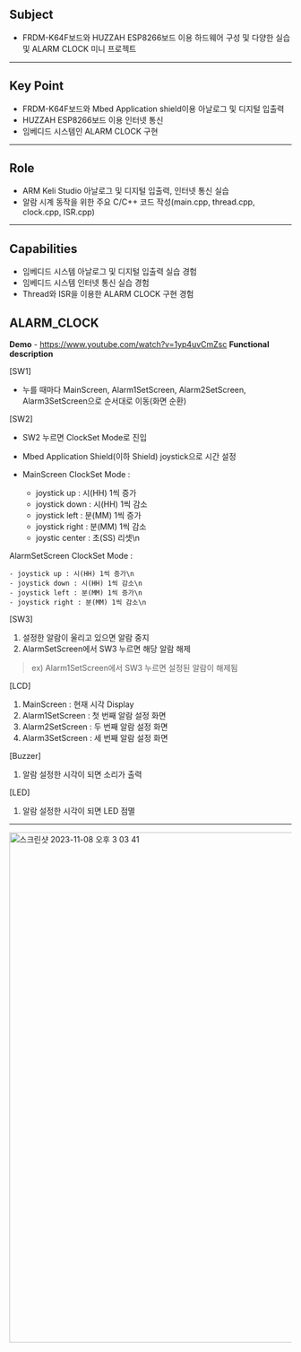 ## Subject

- FRDM-K64F보드와 HUZZAH ESP8266보드 이용 하드웨어 구성 및 다양한 실습 및 ALARM CLOCK 미니 프로젝트

---

## Key Point

- FRDM-K64F보드와 Mbed Application shield이용 아날로그 및 디지털 입출력
- HUZZAH ESP8266보드 이용 인터넷 통신
- 임베디드 시스템인 ALARM CLOCK 구현

---

## Role

- ARM Keli Studio 아날로그 및 디지털 입출력, 인터넷 통신 실습
- 알람 시계 동작을 위한 주요 C/C++ 코드 작성(main.cpp, thread.cpp, clock.cpp, ISR.cpp)

---

## **Capabilities**

- 임베디드 시스템 아날로그 및 디지털 입출력 실습 경험
- 임베디드 시스템 인터넷 통신 실습 경험
- Thread와 ISR을 이용한 ALARM CLOCK 구현 경험

## ALARM_CLOCK

**Demo**
    - https://www.youtube.com/watch?v=1yp4uvCmZsc
**Functional description**
    
[SW1]
    
- 누를 때마다 MainScreen, Alarm1SetScreen, Alarm2SetScreen, Alarm3SetScreen으로 순서대로 이동(화면 순환)
    
[SW2]
    
- SW2 누르면 ClockSet Mode로 진입
- Mbed Application Shield(이하 Shield) joystick으로 시간 설정
- MainScreen ClockSet Mode :
    
    - joystick up : 시(HH) 1씩 증가
    - joystick down : 시(HH) 1씩 감소
    - joystick left : 분(MM) 1씩 증가
    - joystick right : 분(MM) 1씩 감소
    - joystic center : 초(SS) 리셋\n
     
AlarmSetScreen ClockSet Mode :
    
    - joystick up : 시(HH) 1씩 증가\n 
    - joystick down : 시(HH) 1씩 감소\n 
    - joystick left : 분(MM) 1씩 증가\n 
    - joystick right : 분(MM) 1씩 감소\n
    
[SW3]
    
1. 설정한 알람이 울리고 있으면 알람 중지
2. AlarmSetScreen에서 SW3 누르면 해당 알람 해제
    
> ex) Alarm1SetScreen에서 SW3 누르면 설정된 알람이 해제됨
 
    
[LCD]
1. MainScreen : 현재 시각 Display
2. Alarm1SetScreen : 첫 번째 알람 설정 화면
3. Alarm2SetScreen : 두 번째 알람 설정 화면
4. Alarm3SetScreen : 세 번째 알람 설정 화면
    
[Buzzer]
    
1. 알람 설정한 시각이 되면 소리가 출력
    
[LED]
    
1. 알람 설정한 시각이 되면 LED 점멸

---

<img width="910" alt="스크린샷 2023-11-08 오후 3 03 41" src="https://github.com/actorjung/Embedded_System/assets/112843229/317e1c3f-9fb5-498c-a505-a527b8fb561f">
